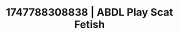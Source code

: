 ---
categories:
- Mutual desire
- Deep gaze
- Sensual touch
- Heat of the moment
- Morning after
image: /assets/images/1747788308838.jpg
layout: post
seo:
  description: Featured content with premium Scat Fetish, ABDL Play. HD images available.
  keywords: Scat Fetish, ABDL Play
  og_image: /assets/images/1747788308838.jpg
  schema_type: VisualArtwork
tags:
- ABDL Play
- '#1747788308838'
- Scat Fetish
title: 1747788308838 | ABDL Play Scat Fetish
---